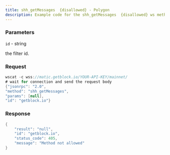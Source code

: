 ```yaml
---
title: shh_getMessages  {disallowed} - Polygon
description: Example code for the shh_getMessages  {disallowed} ws method. Сomplete guide on how to use shh_getMessages  {disallowed} ws in GetBlock.io Web3 documentation.
---
```


### Parameters


`id` - string

the filter id.

### Request

``` java
wscat -c wss://matic.getblock.io/YOUR-API-KEY/mainnet/ 
# wait for connection and send the request body 
{"jsonrpc": "2.0",
"method": "shh_getMessages",
"params": [null],
"id": "getblock.io"}
```

###  Response

``` java
{
    "result": "null",
    "id": "getblock.io",
    "status_code": 405,
    "message": "Method not allowed"
}
```

